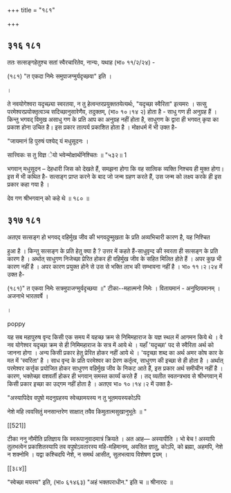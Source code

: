 +++
title = "१८१"

+++


## ३१६ १८१
ततः सत्सङ्गहेतुश्च सतां स्वैरचारितेव, नान्यः, यथाह (भा० ११/२/२४) - 

(१८१) "त एकदा निमेः समुपाजग्मुर्यदृच्छया" इति । 

। 

ते नवयोगेश्वरा यदृच्छ्या स्वरतया, न तु हेत्वन्तरप्रयुक्ततयेत्यर्थः, "यदृच्छा स्वैरिता" इत्यमरः । सत्सु परमेश्वरप्रयोक्तृत्वञ्च सदिच्छानुसारेणैव, तदुक्तम्, (भा० १०।१४ २) होता है - साधु गण ही अनुग्रह हैं । किन्तु भगवद् विमुख असाधु गण के प्रति आप का अनुग्रह नहीं होता है, साधुगण के द्वारा ही भगवत् कृपा का प्रकाश होना उचित है। इस प्रकार तात्पर्य प्रकाशित होता है । मोक्षधर्म में भी उक्त है- 

"जायमानं हि पुरुषं पश्येद् यं मधुसूदनः । 

सात्त्विकः स तु विज्ञ ेयो भवेन्मोक्षार्थनिश्चितः ॥ "५३२॥ 1 

भगवान् मधुसूदन – देहधारी जिस को देखते हैं, समझना होगा कि वह सात्विक व्यक्ति निश्चय ही मुक्त होगा। इस में भी कथित है- सत्सङ्ग प्राप्त करने के बाद जो जन्म ग्रहण करते हैं, उस जन्म को लक्ष्य करके ही इस प्रकार कहा गया है । 

देव गण श्रीभगवान् को कहे थे ॥ १८० ॥ 


## ३१७ १८१
अतएव सत्सङ्ग हो भगवद् वहिर्मुख जीव की भगवदुम्मुखता के प्रति अव्यभिचारी कारण है, यह निश्चित 

हुआ है । किन्तु सत्सङ्ग के प्रति हेतु क्या है ? उत्तर में कहते हैं-साधुवृन्द की स्वरता ही सत्सङ्ग के प्रति कारण है । अर्थात् साधुगण निजेच्छा प्रेरित होकर ही वहिर्मुख जीव के सहित मिलित होते हैं । अपर कुछ भी कारण नहीं है । अपर कारण प्रयुक्त होने से उस से भक्ति लाभ की सम्भावना नहीं है । भा० ११।२।२४ में उक्त है- 

(१८१)" त एकवा निमेः सत्रमुपाजग्मुर्यदृच्छया ॥" टीका--महात्मनो निमेः । वितायमानं - अनुष्ठियमानम् । अजनाभे भारतवर्षे । 

। 

poppy 

यह सब महापुरुष वृन्द किसी एक समय में यहच्छ क्रम से निमिमहाराज के यज्ञ स्थल में आगमन किये थे । वे नव योगेश्वर यदृच्छा क्रम से ही निमिमहाराज के सत्र में आये थे । यहाँ 'यदृच्छा' पद से स्वैरिता अर्थ को जानना होगा । अन्य किसी प्रकार हेतु प्रेरित होकर नहीं आये थे । 'यदृच्छा शब्द का अर्थ अमर कोष कार के मत में 'स्वरिता' है । साध वृन्द के प्रति परमेश्वर का प्रेरण कर्तृत्व, साधुगण की इच्छा से ही होता है । अर्थात् परमेश्वर कर्त्तृक प्रयोजित होकर साधुगण वहिर्मुख जीव के निकट आते हैं, इस प्रकार अर्थ समीचीन नहीं है । कारण, भक्तेच्छा वशवर्ती होकर ही भगवान् समस्त कार्य्यं करते हैं । तद् व्यतीत स्वतन्त्रभाव से श्रीभगवान् में किसी प्रकार इच्छा का उद्गम नहीं होता है । अतएव भा० १०।१४।२ में उक्त है- 

"अस्यापिदेव वपुषो मदनुग्रहस्य स्वेच्छामयस्य न तु भूतमयस्यकोऽपि 

नेशे महि त्ववसितुं मनसान्तरेण साक्षात् तवैव किमुतात्मसुखानुभूतेः ॥ " 

[[521]]

टीका ननु नौमीति प्रतिज्ञाय कि स्वरूपानुवादमात्रं क्रियते । अत आह— अस्यापीति । भो बेच ! अस्यापि तुलभत्वेन प्रकाशितस्यापि तव वपुषोऽवतारस्य महि-महिमानम्, अवसित ज्ञातु, कोऽपि, को ब्रह्मा, अहमपि, नेशे न शक्नोमि । यद्वा कश्चिदपि नेशे, न समर्थ आसीत्, सुलभत्वाय विशेषण द्वयम् । 

[[३८४]] 

"स्वेच्छा मयस्य" इति, (भा० ६१४६३) "अहं भक्तपराधीन." इति च ॥ श्रीनारदः ॥ 
